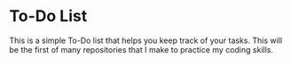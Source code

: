 # To-Do List
This is a simple To-Do list that helps you keep track of your tasks.
This will be the first of many repositories that I make to practice my coding skills.
